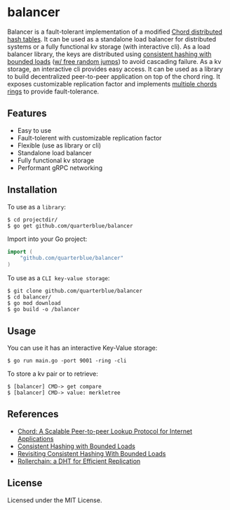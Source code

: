# balancer

Balancer is a fault-tolerant implementation of a modified <a href="https://pdos.csail.mit.edu/papers/ton:chord/paper-ton.pdf">Chord distributed hash tables</a>. It can be used as a standalone load balancer for distributed systems or a fully functional kv storage (with interactive cli). As a load balancer library, the keys are distributed using <a href="https://ai.googleblog.com/2017/04/consistent-hashing-with-bounded-loads.html">consistent hashing with bounded loads</a> (<a href="https://arxiv.org/pdf/1908.08762.pdf">w/ free random jumps</a>) to avoid cascading failure. As a kv storage, an interactive cli provides easy access. It can be used as a library to build decentralized peer-to-peer application on top of the chord ring. It exposes customizable replication factor and implements <a href="https://www.gsd.inesc-id.pt/~jgpaiva/pubs/nca13.pdf">multiple chords rings</a> to provide fault-tolerance.

## Features

- Easy to use
- Fault-tolerent with customizable replication factor
- Flexible (use as library or cli)
- Standalone load balancer
- Fully functional kv storage
- Performant gRPC networking

## Installation

To use as a `library`:

```shell
$ cd projectdir/
$ go get github.com/quarterblue/balancer
```

Import into your Go project:

```go
import (
  	"github.com/quarterblue/balancer"
)
```

To use as a `CLI key-value storage`:

```shell
$ git clone github.com/quarterblue/balancer
$ cd balancer/
$ go mod download
$ go build -o /balancer
```

## Usage

You can use it has an interactive Key-Value storage:

```shell
$ go run main.go -port 9001 -ring -cli
```
To store a kv pair or to retrieve: 

```shell
$ [balancer] CMD-> get compare
$ [balancer] CMD-> value: merkletree
```

## References

- <a href="https://pdos.csail.mit.edu/papers/ton:chord/paper-ton.pdf">Chord: A Scalable Peer-to-peer Lookup Protocol for Internet Applications</a>
- <a href="https://ai.googleblog.com/2017/04/consistent-hashing-with-bounded-loads.html">Consistent Hashing with Bounded Loads </a>
- <a href="https://arxiv.org/pdf/1908.08762.pdf">Revisiting Consistent Hashing With Bounded Loads</a>
- <a href="https://www.gsd.inesc-id.pt/~jgpaiva/pubs/nca13.pdf">Rollerchain: a DHT for Efficient Replication</a>

## License

Licensed under the MIT License.
